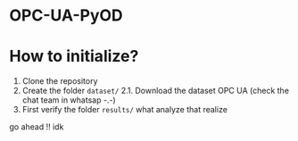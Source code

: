 # OPC-UA-PyOD

# How to initialize?

1. Clone the repository
2. Create the folder ```dataset/```
	2.1. Download the dataset OPC UA (check the chat team in whatsap -.-)
3. First verify the folder ```results/``` what analyze that realize

go ahead !!
idk
